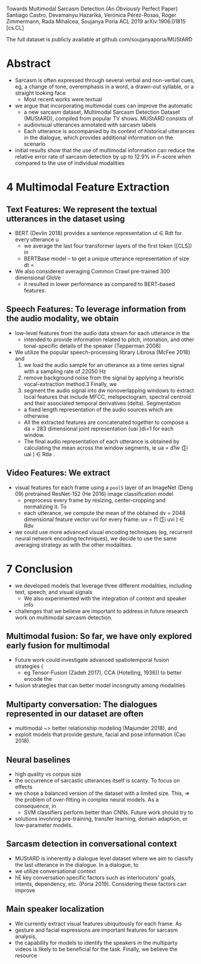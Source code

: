 Towards Multimodal Sarcasm Detection (An _Obviously_ Perfect Paper)
Santiago Castro, Devamanyu Hazarika, Verónica Pérez-Rosas, Roger Zimmermann,
  Rada Mihalcea, Soujanya Poria
ACL 2019 arXiv:1906.01815 [cs.CL]

The full dataset is publicly available at github.com/soujanyaporia/MUStARD

# Abstract

* Sarcasm is often expressed through several verbal and non-verbal cues, eg,
  a change of tone, overemphasis in a word, a drawn-out syllable, or a straight
  looking face
  * Most recent works were textual
* we argue that incorporating multimodal cues can improve the automatic
  * a new sarcasm dataset, Multimodal Sarcasm Detection Dataset (MUStARD),
    compiled from popular TV shows. MUStARD consists of 
  * audiovisual utterances annotated with sarcasm labels
  * Each utterance is accompanied by its context of historical utterances in
    the dialogue, which provides additional information on the scenario
* initial results show that the use of multimodal information can reduce the
  relative error rate of sarcasm detection by up to 12.9% in F-score when
  compared to the use of individual modalities

# 4 Multimodal Feature Extraction

## Text Features: We represent the textual utterances in the dataset using

* BERT (Devlin 2018) provides a sentence representation ut ∈ Rdt for every
  utterance u
  * we average the last four transformer layers of the first token ([CLS]) in
  * BERTBase model – to get a unique utterance representation of size dt =
* We also considered averaging Common Crawl pre-trained 300 dimensional GloVe
  * it resulted in lower performance as compared to BERT-based features.

## Speech Features: To leverage information from the audio modality, we obtain

* low-level features from the audio data stream for each utterance in the
  * intended to provide information related to pitch, intonation, and other
    tonal-specific details of the speaker (Tepperman 2006)
* We utilize the popular speech-processing library Librosa (McFee 2018) and
  1. we load the audio sample for an utterance as a time series signal with a
     sampling rate of 22050 Hz
  2. remove background noise from the signal by applying a heuristic
     vocal-extraction method.3 Finally, we 
  3. segment the audio signal into dw nonoverlapping windows
    to extract local features that include MFCC, melspectogram, spectral
    centroid and their associated temporal derivatives (delta).  Segmentation
    * a fixed length representation of the audio sources which are otherwise
    * All the extracted features are concatenated together to compose a da =
      283 dimensional joint representation {uai }di=1 for each window.  
  * The final audio representation of each utterance is obtained by calculating
    the mean across the window segments, ie  ua = d1w (∑i uai ) ∈ Rda .

## Video Features: We extract 

* visual features for each frame using a `pool5` layer of an ImageNet (Deng 09)
  pretrained ResNet-152 (He 2016) image classification model
  * preprocess every frame by resizing, center-cropping and normalizing it.  To
  * each utterance, we compute the mean of the obtained dv = 2048 dimensional
    feature vector uvi for every frame: uv = f1 (∑i uvi ) ∈ Rdv 
* we could use more advanced visual encoding techniques (eg, recurrent neural
  network encoding techniques), we decide to use the same averaging strategy as
  with the other modalities.

# 7 Conclusion

* we developed models that leverage three different modalities, including 
  text, speech, and visual signals
  * We also experimented with the integration of context and speaker info
* challenges that we believe are important to address in future research work
  on multimodal sarcasm detection.

## Multimodal fusion: So far, we have only explored early fusion for multimodal

* Future work could investigate advanced spatiotemporal fusion strategies (
  * eg Tensor-Fusion (Zadeh 2017), CCA (Hotelling, 1936)) to better encode the
* fusion strategies that can better model incongruity among modalities

## Multiparty conversation: The dialogues represented in our dataset are often

* multimodal ~> better relationship modeling (Majumder 2018), and 
* exploit models that provide gesture, facial and pose information (Cao 2018).

## Neural baselines

* high quality vs corpus size
* the occurrence of sarcastic utterances itself is scanty. To focus on effects
* we chose a balanced version of the dataset with a limited size. This,
  => the problem of over-fitting in complex neural models. As a consequence, in
  * SVM classifiers perform better than CNNs. Future work should try to
* solutions involving pre-training, transfer learning, domain adaption, or
  low-parameter models.

## Sarcasm detection in conversational context

* MUStARD is inherently a dialogue level dataset where 
  we aim to classify the last utterance in the dialogue. In a dialogue, to
* we utilize conversational context
* hE key conversation specific factors such as interlocutors’ goals, intents,
  dependency, etc. (Poria 2019). Considering these factors can improve

## Main speaker localization

* We currently extract visual features ubiquitously for each frame.  As 
* gesture and facial expressions are important features for sarcasm analysis,
* the capability for models to identify the speakers in the multiparty videos
  is likely to be beneficial for the task.  Finally, we believe the resource
